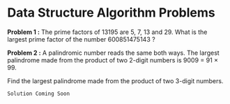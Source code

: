 # Data Structure Algorithm Problems

**Problem 1 :**  The prime factors of 13195 are 5, 7, 13 and 29.  What is the largest prime factor of the number 600851475143 ?

**Problem 2 :** A palindromic number reads the same both ways. The largest palindrome made from the product of two 2-digit numbers is 9009 = 91 × 99.

Find the largest palindrome made from the product of two 3-digit numbers.

```
Solution Coming Soon
```
